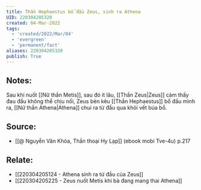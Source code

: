 ```yaml
---
title: Thần Hephaestus bổ đầu Zeus, sinh ra Athena
UID: 220304205320
created: 04-Mar-2022
tags:
  - 'created/2022/Mar/04'
  - 'evergreen'
  - 'permanent/fact'
aliases: 220304205320
publish: True
---
```

## Notes:
Sau khi nuốt [[Nữ thần Metis]], sau đó ít lâu, [[Thần Zeus|Zeus]] cảm thấy đau đầu không thể chịu nổi, Zeus bèn kêu [[Thần Hephaestus]] bổ đầu mình ra, [[Nữ thần Athena|Athena]] chui ra từ đầu qua khỏi vết búa bổ.
## Source:
- [[@ Nguyễn Văn Khỏa, Thần thoại Hy Lạp]] (ebook mobi Tve-4u) p.217

## Relate:
- [[220304205124 - Athena sinh ra từ đầu của Zeus]]
- [[220304205225 - Zeus nuốt Metis khi bà đang mang thai Athena]]